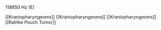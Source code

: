 118850 Hz (E)

[[Kraniopharyngeoms]]
[[Kraniopharyngeoms]]
[[Kraniopharyngeoms]]
[[Rathke Pouch Tumor]]